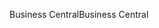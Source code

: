 <span data-ttu-id="bff18-101">Business Central</span><span class="sxs-lookup"><span data-stu-id="bff18-101">Business Central</span></span>
